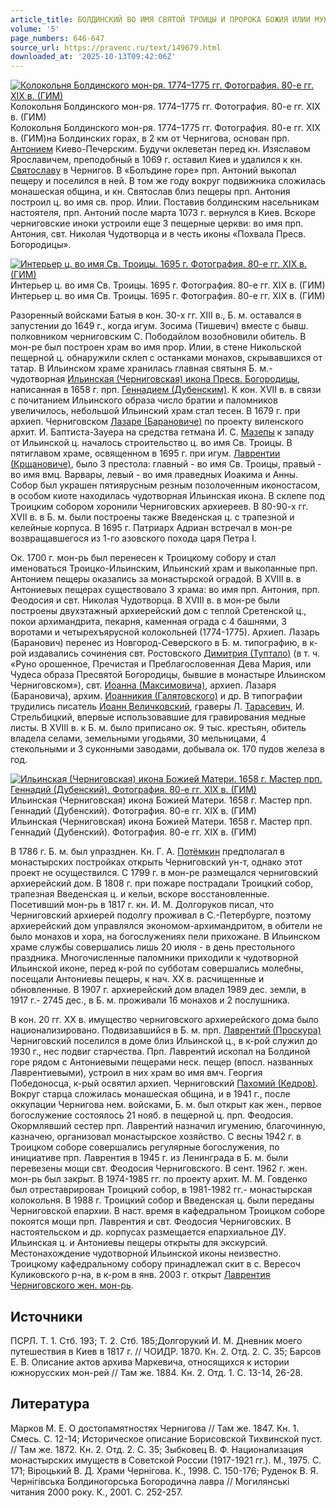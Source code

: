 ```yaml
---
article_title: БОЛДИНСКИЙ ВО ИМЯ СВЯТОЙ ТРОИЦЫ И ПРОРОКА БОЖИЯ ИЛИИ МУЖСКОЙ МОНАСТЫРЬ
volume: '5'
page_numbers: 646-647
source_url: https://pravenc.ru/text/149679.html
downloaded_at: '2025-10-13T09:42:06Z'
---
```


[![Колокольня Болдинского мон-ря. 1774–1775 гг. Фотография. 80-е гг. XIX в. (ГИМ)](https://pravenc.ru/data/867/455/1234/1i200.jpg "Кликните для увеличения картинки")](https://pravenc.ru/data/867/455/1234/1i400.jpg)Колокольня Болдинского мон-ря. 1774–1775 гг. Фотография. 80-е гг. XIX в. (ГИМ)  
Колокольня Болдинского мон-ря. 1774–1775 гг. Фотография. 80-е гг. XIX в. (ГИМ)на Болдинских горах, в 2 км от Чернигова, основан прп. [Антонием](https://pravenc.ru/text/Антоний.html) Киево-Печерским. Будучи оклеветан перед кн. Изяславом Ярославичем, преподобный в 1069 г. оставил Киев и удалился к кн. [Святославу](https://pravenc.ru/text/Святославу.html) в Чернигов. В «Болъдине горе» прп. Антоний выкопал пещеру и поселился в ней. В том же году вокруг подвижника сложилась монашеская община, и кн. Святослав близ пещеры прп. Антония построил ц. во имя св. прор. Илии. Поставив болдинским насельникам настоятеля, прп. Антоний после марта 1073 г. вернулся в Киев. Вскоре черниговские иноки устроили еще 3 пещерные церкви: во имя прп. Антония, свт. Николая Чудотворца и в честь иконы «Похвала Пресв. Богородицы».

[![Интерьер ц. во имя Св. Троицы. 1695 г. Фотография. 80-е гг. XIX в. (ГИМ)](https://pravenc.ru/data/322/457/1234/1i200.jpg "Кликните для увеличения картинки")](https://pravenc.ru/data/322/457/1234/1i400.jpg)Интерьер ц. во имя Св. Троицы. 1695 г. Фотография. 80-е гг. XIX в. (ГИМ)  
Интерьер ц. во имя Св. Троицы. 1695 г. Фотография. 80-е гг. XIX в. (ГИМ)

Разоренный войсками Батыя в кон. 30-х гг. XIII в., Б. м. оставался в запустении до 1649 г., когда игум. Зосима (Тишевич) вместе с бывш. полковником черниговским С. Пободайлом возобновили обитель. В мон-ре был построен храм во имя прор. Илии, в стене Никольской пещерной ц. обнаружили склеп с останками монахов, скрывавшихся от татар. В Ильинском храме хранилась главная святыня Б. м.- чудотворная [Ильинская (Черниговская) икона Пресв. Богородицы](<https://pravenc.ru/text/Ильинская (Черниговская) икона Пресв  Богородицы.html>), написанная в 1658 г. прп. [Геннадием (Дубенским)](<https://pravenc.ru/text/Геннадием (Дубенским).html>). К кон. XVII в. в связи с почитанием Ильинского образа число братии и паломников увеличилось, небольшой Ильинский храм стал тесен. В 1679 г. при архиеп. Черниговском [Лазаре (Барановиче)](<https://pravenc.ru/text/Лазаре (Барановиче).html>) по проекту виленского архит. И. Баптиста-Зауера на средства гетмана И. С. [Мазепы](https://pravenc.ru/text/Мазепа.html) к западу от Ильинской ц. началось строительство ц. во имя Св. Троицы. В пятиглавом храме, освященном в 1695 г. при игум. [Лаврентии (Крщановиче)](<https://pravenc.ru/text/Лаврентии (Крщановиче).html>), было 3 престола: главный - во имя Св. Троицы, правый - во имя вмц. Варвары, левый - во имя праведных Иоакима и Анны. Собор был украшен пятиярусным резным позолоченным иконостасом, в особом киоте находилась чудотворная Ильинская икона. В склепе под Троицким собором хоронили Черниговских архиереев. В 80-90-х гг. XVII в. в Б. м. были построены также Введенская ц. с трапезной и келейные корпуса. В 1695 г. Патриарх Адриан встречал в мон-ре возвращавшегося из 1-го азовского похода царя Петра I.

Ок. 1700 г. мон-рь был перенесен к Троицкому собору и стал именоваться Троицко-Ильинским, Ильинский храм и выкопанные прп. Антонием пещеры оказались за монастырской оградой. В XVIII в. в Антониевых пещерах существовало 3 храма: во имя прп. Антония, прп. Феодосия и свт. Николая Чудотворца. В XVIII в. в мон-ре были построены двухэтажный архиерейский дом с теплой Сретенской ц., покои архимандрита, пекарня, каменная ограда с 4 башнями, 3 воротами и четырехъярусной колокольней (1774-1775). Архиеп. Лазарь (Баранович) перенес из Новгород-Северского в Б. м. типографию, в к-рой издавались сочинения свт. Ростовского [Димитрия (Туптало)](https://pravenc.ru/text/Димитрий.html) (в т. ч. «Руно орошенное, Пречистая и Преблагословенная Дева Мария, или Чудеса образа Пресвятой Богородицы, бывшие в монастыре Ильинском Черниговском»), свт. [Иоанна (Максимовича)](<https://pravenc.ru/text/Иоанна (Максимовича).html>), архиеп. Лазаря (Барановича), архим. [Иоанникия (Галятовского)](<https://pravenc.ru/text/Иоанникия (Галятовского).html>) и др. В типографии трудились писатель [Иоанн Величковский](<https://pravenc.ru/text/Иоанн Величковский.html>), граверы Л. [Тарасевич](https://pravenc.ru/text/Тарасевич.html), И. Стрельбицкий, впервые использовавшие для гравирования медные листы. В XVIII в. к Б. м. было приписано ок. 9 тыс. крестьян, обитель владела селами, земельными угодьями, 30 мельницами, 4 стекольными и 3 суконными заводами, добывала ок. 170 пудов железа в год.

[![Ильинская (Черниговская) икона Божией Матери. 1658 г. Мастер прп. Геннадий (Дубенский). Фотография. 80-е гг. XIX в. (ГИМ)](https://pravenc.ru/data/306/457/1234/1i200.jpg "Кликните для увеличения картинки")](https://pravenc.ru/data/306/457/1234/1i400.jpg)Ильинская (Черниговская) икона Божией Матери. 1658 г. Мастер прп. Геннадий (Дубенский). Фотография. 80-е гг. XIX в. (ГИМ)  
Ильинская (Черниговская) икона Божией Матери. 1658 г. Мастер прп. Геннадий (Дубенский). Фотография. 80-е гг. XIX в. (ГИМ)

В 1786 г. Б. м. был упразднен. Кн. Г. А. [Потёмкин](https://pravenc.ru/text/Потёмкин.html) предполагал в монастырских постройках открыть Черниговский ун-т, однако этот проект не осуществился. С 1799 г. в мон-ре размещался черниговский архиерейский дом. В 1808 г. при пожаре пострадали Троицкий собор, трапезная Введенская ц. и кельи, вскоре восстановленные. Посетивший мон-рь в 1817 г. кн. И. М. Долгоруков писал, что Черниговский архиерей подолгу проживал в С.-Петербурге, поэтому архиерейский дом управлялся экономом-архимандритом, в обители не было монахов и хора, на богослужениях пели прихожане. В Ильинском храме службы совершались лишь 20 июля - в день престольного праздника. Многочисленные паломники приходили к чудотворной Ильинской иконе, перед к-рой по субботам совершались молебны, посещали Антониевы пещеры, к нач. XX в. расчищенные и обновленные. В 1907 г. архиерейский дом владел 1989 дес. земли, в 1917 г.- 2745 дес., в Б. м. проживали 16 монахов и 2 послушника.

В кон. 20 гг. XX в. имущество черниговского архиерейского дома было национализировано. Подвизавшийся в Б. м. прп. [Лаврентий (Проскура)](<https://pravenc.ru/text/Лаврентий (Проскура).html>) Черниговский поселился в доме близ Ильинской ц., в к-рой служил до 1930 г., нес подвиг старчества. Прп. Лаврентий ископал на Болдиной горе рядом с Антониевыми пещерами неск. пещер (впосл. названных Лаврентиевыми), устроил в них храм во имя вмч. Георгия Победоносца, к-рый освятил архиеп. Черниговский [Пахомий (Кедров)](<https://pravenc.ru/text/Пахомий (Кедров).html>). Вокруг старца сложилась монашеская община, и в 1941 г., после оккупации Чернигова нем. войсками, Б. м. был открыт как жен., первое богослужение состоялось 21 нояб. в пещерной ц. прп. Феодосия. Окормлявший сестер прп. Лаврентий назначил игумению, благочинную, казначею, организовал монастырское хозяйство. С весны 1942 г. в Троицком соборе совершались регулярные богослужения, по инициативе прп. Лаврентия в 1945 г. из Ленинграда в Б. м. были перевезены мощи свт. Феодосия Черниговского. В сент. 1962 г. жен. мон-рь был закрыт. В 1974-1985 гг. по проекту архит. М. М. Говденко был отреставрирован Троицкий собор, в 1981-1982 гг.- монастырская колокольня. В 1988 г. Троицкий собор и Введенская ц. были переданы Черниговской епархии. В наст. время в кафедральном Троицком соборе покоятся мощи прп. Лаврентия и свт. Феодосия Черниговских. В настоятельском и др. корпусах размещается епархиальное ДУ. Ильинская ц. и Антониевы пещеры открыты для экскурсий. Местонахождение чудотворной Ильинской иконы неизвестно. Троицкому кафедральному собору принадлежал скит в с. Вересоч Куликовского р-на, в к-ром в янв. 2003 г. открыт [Лаврентия Черниговского жен. мон-рь](<https://pravenc.ru/text/Лаврентия Черниговского жен  мон-рь.html>).

## Источники

ПСРЛ. Т. 1. Стб. 193; Т. 2. Стб. 185;Долгорукий И. М. Дневник моего путешествия в Киев в 1817 г. // ЧОИДР. 1870. Кн. 2. Отд. 2. С. 35; Барсов Е. В. Описание актов архива Маркевича, относящихся к истории южнорусских мон-рей // Там же. 1884. Кн. 2. Отд. 1. С. 13-14, 26-28.

## Литература

Марков М. Е. О достопамятностях Чернигова // Там же. 1847. Кн. 1. Смесь. С. 12-14; Историческое описание Борисовской Тихвинской пуст. // Там же. 1872. Кн. 2. Отд. 2. С. 35; Зыбковец В. Ф. Национализация монастырских имуществ в Советской России (1917-1921 гг.). М., 1975. С. 171; Вiроцький В. Д. Храми Чернiгова. К., 1998. С. 150-176; Руденок В. Я. Чернiгiвська Болдиногорська Богородична лавра // Могилянськi читания 2000 року. К., 2001. С. 252-257.
